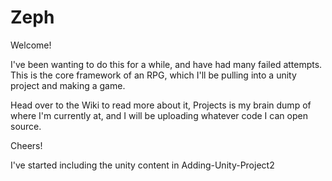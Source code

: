 # Zeph

Welcome!

I've been wanting to do this for a while, and have had many failed attempts. This is the core framework of an RPG, which I'll be pulling into a unity project and making a game.

Head over to the Wiki to read more about it, Projects is my brain dump of where I'm currently at, and I will be uploading whatever code I can open source.

Cheers!

I've started including the unity content in Adding-Unity-Project2
